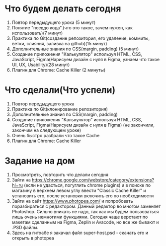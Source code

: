 # Что будем делать сегодня
1) Повтор передыдущего урока (5 минут)
2) Понятие "псевдо кода".(что это такое, зачем нужен, как использовать)(7 минут)
3) Практика по Git(создание репозитория, его удаление, коммиты, ветки, слияния, заливка на github)(15 минут)
4) Дополнительные знания по CSS(margin, padding) (5 минут)
5) Создание приложения "Калькулятор" используя HTML, CSS, JavaScript, Figma(Нарисуем дизайн с нуля в Figma, узнаем что такое UI, UX, Usability)(28 минут)
6) Плагин для Chrome: Cache Killer (2 минуты)

# Что сделали(Что успели)
1) Повтор передыдущего урока
2) Практика по Git(клонирование репозитория)
3) Дополнительные знания по CSS(margin, padding)
4) Создание приложения "Калькулятор" используя HTML, CSS, JavaScript, Figma(Нарисуем дизайн с нуля в Figma) (не закончили, закончим на следующем уроке)
5) Очень быстро разбрали что такое Cache
6) Плагин для Chrome: Cache Killer

# Задание на дом
1) Просмотреть, повторить что делали сегодня
2) Зайти на https://chrome.google.com/webstore/category/extensions?hl=ru (если не удасться, погуглить chrome plugins) и в поиске по магазину в верхнем левом углу ввести "Classic Cache Killer" и установить его, после установки включить его по необходимости
3) Зайти на сайт https://www.photopea.com/ и попробовать поразбираться с редактором. Данный редактор во многом заменяет Photoshop. Сильно вникать не надо, так как мы будем пользоваться лишь очень немногими функциями. Сегодня чаще верстают по макетам сделанным на Figma, Zeplin и Avacode, но все же бывают и .PSD файлы. 
4) Здесь на гитхабе я закачал файл super-host.psd - скачать его и открыть в photopea
